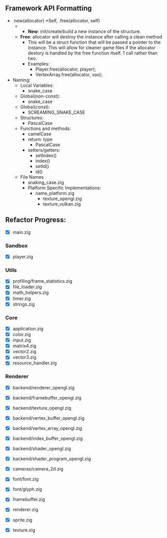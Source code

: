 ## Framework API Formatting
- .new(allocator) *Self, .free(allocator, self)	
	- - **New**:  init/create/build a new instance of the structure.
	- **Free**: allocator will destroy the instance after calling a clean method
		- This will be a struct function that will be passed a pointer to the instance. This will allow for cleaner game files if the allocator destory is handled by the free function itself. 1 call rather than two.
		- Examples: 
			- Player.free(allocator, player);
			- VertexArray.free(allocator, vao);
- Naming: 
	- Local Variables:
		- snake_case
	- Global(non-const):
		- snake_case
	- Global(const):
		- SCREAMING_SNAKE_CASE
	- Structures:
		- PascalCase
	- Functions and methods: 
		- camelCase
		- return: type
			- PascalCase
		- setters/getters:
			- setIndex()
			- index()
			- setId()
			- id()
	- File Names
		- snaking_case.zig
		- Platform Specific Implementations:
			- name_platform.zig 
				- texture_opengl.zig
				- texture_vulkan.zig

## Refactor Progress:
- [x] main.zig 
### Sandbox
- [x] player.zig
### Utils
- [x] profiling/frame_statistics.zig
- [x] file_loader.zig
- [x] math_helpers.zig
- [x] timer.zig
- [x] strings.zig
### Core
- [x] application.zig
- [x] color.zig
- [x] input.zig
- [x] matrix4.zig
- [x] vector2.zig
- [x] vector3.zig
- [x] resource_handler.zig
### Renderer
- [x] backend/renderer_opengl.zig
- [x] backend/framebuffer_opengl.zig
- [x] backend/texture_opengl.zig
- [x] backend/vertex_buffer_opengl.zig
- [x] backend/vertex_array_opengl.zig
- [x] backend/index_buffer_opengl.zig
- [x] backend/shader_opengl.zig
- [x] backend/shader_program_opengl.zig
- [x] cameras/camera_2d.zig
- [x] font/font.zig
- [x] font/glyph.zig
- [x] framebuffer.zig
- [x] renderer.zig
- [x] sprite.zig
- [x] texture.zig

